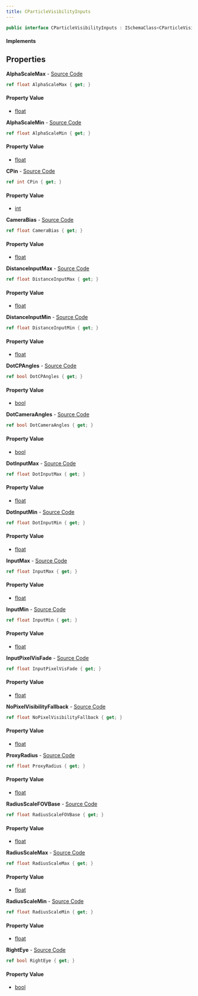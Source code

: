 ```yaml
---
title: CParticleVisibilityInputs
---
```


```csharp
public interface CParticleVisibilityInputs : ISchemaClass<CParticleVisibilityInputs>, ISchemaField, ISchemaClass, INativeHandle
```

#### Implements

## Properties

**AlphaScaleMax** - [Source Code](https://github.com/swiftly-solution/swiftlys2/blob/master/managed/src/SwiftlyS2.Generated/Schemas/Interfaces/CParticleVisibilityInputs.cs#L44)

```csharp
ref float AlphaScaleMax { get; }
```

#### Property Value

- [float](https://learn.microsoft.com/dotnet/api/system.single)

**AlphaScaleMin** - [Source Code](https://github.com/swiftly-solution/swiftlys2/blob/master/managed/src/SwiftlyS2.Generated/Schemas/Interfaces/CParticleVisibilityInputs.cs#L42)

```csharp
ref float AlphaScaleMin { get; }
```

#### Property Value

- [float](https://learn.microsoft.com/dotnet/api/system.single)

**CPin** - [Source Code](https://github.com/swiftly-solution/swiftlys2/blob/master/managed/src/SwiftlyS2.Generated/Schemas/Interfaces/CParticleVisibilityInputs.cs#L18)

```csharp
ref int CPin { get; }
```

#### Property Value

- [int](https://learn.microsoft.com/dotnet/api/system.int32)

**CameraBias** - [Source Code](https://github.com/swiftly-solution/swiftlys2/blob/master/managed/src/SwiftlyS2.Generated/Schemas/Interfaces/CParticleVisibilityInputs.cs#L16)

```csharp
ref float CameraBias { get; }
```

#### Property Value

- [float](https://learn.microsoft.com/dotnet/api/system.single)

**DistanceInputMax** - [Source Code](https://github.com/swiftly-solution/swiftlys2/blob/master/managed/src/SwiftlyS2.Generated/Schemas/Interfaces/CParticleVisibilityInputs.cs#L32)

```csharp
ref float DistanceInputMax { get; }
```

#### Property Value

- [float](https://learn.microsoft.com/dotnet/api/system.single)

**DistanceInputMin** - [Source Code](https://github.com/swiftly-solution/swiftlys2/blob/master/managed/src/SwiftlyS2.Generated/Schemas/Interfaces/CParticleVisibilityInputs.cs#L30)

```csharp
ref float DistanceInputMin { get; }
```

#### Property Value

- [float](https://learn.microsoft.com/dotnet/api/system.single)

**DotCPAngles** - [Source Code](https://github.com/swiftly-solution/swiftlys2/blob/master/managed/src/SwiftlyS2.Generated/Schemas/Interfaces/CParticleVisibilityInputs.cs#L38)

```csharp
ref bool DotCPAngles { get; }
```

#### Property Value

- [bool](https://learn.microsoft.com/dotnet/api/system.boolean)

**DotCameraAngles** - [Source Code](https://github.com/swiftly-solution/swiftlys2/blob/master/managed/src/SwiftlyS2.Generated/Schemas/Interfaces/CParticleVisibilityInputs.cs#L40)

```csharp
ref bool DotCameraAngles { get; }
```

#### Property Value

- [bool](https://learn.microsoft.com/dotnet/api/system.boolean)

**DotInputMax** - [Source Code](https://github.com/swiftly-solution/swiftlys2/blob/master/managed/src/SwiftlyS2.Generated/Schemas/Interfaces/CParticleVisibilityInputs.cs#L36)

```csharp
ref float DotInputMax { get; }
```

#### Property Value

- [float](https://learn.microsoft.com/dotnet/api/system.single)

**DotInputMin** - [Source Code](https://github.com/swiftly-solution/swiftlys2/blob/master/managed/src/SwiftlyS2.Generated/Schemas/Interfaces/CParticleVisibilityInputs.cs#L34)

```csharp
ref float DotInputMin { get; }
```

#### Property Value

- [float](https://learn.microsoft.com/dotnet/api/system.single)

**InputMax** - [Source Code](https://github.com/swiftly-solution/swiftlys2/blob/master/managed/src/SwiftlyS2.Generated/Schemas/Interfaces/CParticleVisibilityInputs.cs#L24)

```csharp
ref float InputMax { get; }
```

#### Property Value

- [float](https://learn.microsoft.com/dotnet/api/system.single)

**InputMin** - [Source Code](https://github.com/swiftly-solution/swiftlys2/blob/master/managed/src/SwiftlyS2.Generated/Schemas/Interfaces/CParticleVisibilityInputs.cs#L22)

```csharp
ref float InputMin { get; }
```

#### Property Value

- [float](https://learn.microsoft.com/dotnet/api/system.single)

**InputPixelVisFade** - [Source Code](https://github.com/swiftly-solution/swiftlys2/blob/master/managed/src/SwiftlyS2.Generated/Schemas/Interfaces/CParticleVisibilityInputs.cs#L26)

```csharp
ref float InputPixelVisFade { get; }
```

#### Property Value

- [float](https://learn.microsoft.com/dotnet/api/system.single)

**NoPixelVisibilityFallback** - [Source Code](https://github.com/swiftly-solution/swiftlys2/blob/master/managed/src/SwiftlyS2.Generated/Schemas/Interfaces/CParticleVisibilityInputs.cs#L28)

```csharp
ref float NoPixelVisibilityFallback { get; }
```

#### Property Value

- [float](https://learn.microsoft.com/dotnet/api/system.single)

**ProxyRadius** - [Source Code](https://github.com/swiftly-solution/swiftlys2/blob/master/managed/src/SwiftlyS2.Generated/Schemas/Interfaces/CParticleVisibilityInputs.cs#L20)

```csharp
ref float ProxyRadius { get; }
```

#### Property Value

- [float](https://learn.microsoft.com/dotnet/api/system.single)

**RadiusScaleFOVBase** - [Source Code](https://github.com/swiftly-solution/swiftlys2/blob/master/managed/src/SwiftlyS2.Generated/Schemas/Interfaces/CParticleVisibilityInputs.cs#L50)

```csharp
ref float RadiusScaleFOVBase { get; }
```

#### Property Value

- [float](https://learn.microsoft.com/dotnet/api/system.single)

**RadiusScaleMax** - [Source Code](https://github.com/swiftly-solution/swiftlys2/blob/master/managed/src/SwiftlyS2.Generated/Schemas/Interfaces/CParticleVisibilityInputs.cs#L48)

```csharp
ref float RadiusScaleMax { get; }
```

#### Property Value

- [float](https://learn.microsoft.com/dotnet/api/system.single)

**RadiusScaleMin** - [Source Code](https://github.com/swiftly-solution/swiftlys2/blob/master/managed/src/SwiftlyS2.Generated/Schemas/Interfaces/CParticleVisibilityInputs.cs#L46)

```csharp
ref float RadiusScaleMin { get; }
```

#### Property Value

- [float](https://learn.microsoft.com/dotnet/api/system.single)

**RightEye** - [Source Code](https://github.com/swiftly-solution/swiftlys2/blob/master/managed/src/SwiftlyS2.Generated/Schemas/Interfaces/CParticleVisibilityInputs.cs#L52)

```csharp
ref bool RightEye { get; }
```

#### Property Value

- [bool](https://learn.microsoft.com/dotnet/api/system.boolean)

